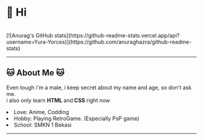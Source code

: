 <!DOCTYPE html>

<html>
<head>
		<meta http-equiv="CONTENT-TYPE" content="text/html; charset=UTF-8">
</head>
<body>
		<h1>
				👋 Hi
		</h1> <br>
	        [![Anurag's GitHub stats](https://github-readme-stats.vercel.app/api?username=Yura-Yorces)](https://github.com/anuraghazra/github-readme-stats) <hr>
		<h2>
				🐱 About Me 🐱
		</h2>
		<p>
			Even tough i'm a male, 	i keep secret about my name and age, so don't ask me. <br>
				i also only learn <strong>HTML </strong>and<strong> CSS</strong> right now
				<li>Love: Anime, Codding</li>
				<li>Hobby: Playing RetroGame. (Especially PsP game)</li>
				<li>School: SMKN 1 Bekasi</li>
		</p> <hr>
		
</body>
</html>

